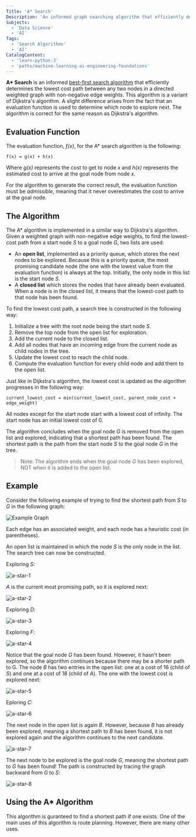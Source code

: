 ```yaml
---
Title: 'A* Search'
Description: 'An informed graph searching algorithm that efficiently determines a path between nodes based on an evaluation function.'
Subjects:
  - 'Data Science'
  - 'AI'
Tags:
  - 'Search Algorithms'
  - 'AI'
CatalogContent:
  - 'learn-python-3'
  - 'paths/machine-learning-ai-engineering-foundations'
---
```


**A\* Search** is an informed [best-first search algorithm](https://www.codecademy.com/resources/docs/ai/search-algorithms/best-first-search) that efficiently determines the lowest cost path between any two nodes in a directed weighted graph with non-negative edge weights. This algorithm is a variant of Dijkstra's algorithm. A slight difference arises from the fact that an evaluation function is used to determine which node to explore next. The algorithm is correct for the same reason as Dijkstra's algorithm.

## Evaluation Function

The evaluation function, _f(x)_, for the A\* search algorithm is the following:

```pseudo
f(x) = g(x) + h(x)
```

Where _g(x)_ represents the cost to get to node _x_ and _h(x)_ represents the estimated cost to arrive at the goal node from node _x_.

For the algorithm to generate the correct result, the evaluation function must be _admissible_, meaning that it never overestimates the cost to arrive at the goal node.

## The Algorithm

The A\* algorithm is implemented in a similar way to Dijkstra's algorithm. Given a weighted graph with non-negative edge weights, to find the lowest-cost path from a start node _S_ to a goal node _G_, two lists are used:

- An **open list**, implemented as a priority queue, which stores the next nodes to be explored. Because this is a priority queue, the most promising candidate node (the one with the lowest value from the evaluation function) is always at the top. Initially, the only node in this list is the start node _S_.
- A **closed list** which stores the nodes that have already been evaluated. When a node is in the closed list, it means that the lowest-cost path to that node has been found.

To find the lowest cost path, a search tree is constructed in the following way:

1. Initialize a tree with the root node being the start node _S_.
2. Remove the top node from the open list for exploration.
3. Add the current node to the closed list.
4. Add all nodes that have an incoming edge from the current node as child nodes in the tree.
5. Update the lowest cost to reach the child node.
6. Compute the evaluation function for every child node and add them to the open list.

Just like in Dijkstra's algorithm, the lowest cost is updated as the algorithm progresses in the following way:

```pseudo
current_lowest_cost = min(current_lowest_cost, parent_node_cost + edge_weight)
```

All nodes except for the start node start with a lowest cost of infinity. The start node has an initial lowest cost of 0.

The algorithm concludes when the goal node _G_ is removed from the open list and explored, indicating that a shortest path has been found. The shortest path is the path from the start node _S_ to the goal node _G_ in the tree.

> Note: The algorithm ends when the goal node _G_ has been explored, NOT when it is added to the open list.

## Example

Consider the following example of trying to find the shortest path from _S_ to _G_ in the following graph:

![Example Graph](https://raw.githubusercontent.com/Codecademy/docs/main/media/a-star-example-graph.png)

Each edge has an associated weight, and each node has a heuristic cost (in parentheses).

An open list is maintained in which the node _S_ is the only node in the list. The search tree can now be constructed.

Exploring _S_:

![a-star-1](https://raw.githubusercontent.com/Codecademy/docs/main/media/a-star-tree-1.png)

_A_ is the current most promising path, so it is explored next:

![a-star-2](https://raw.githubusercontent.com/Codecademy/docs/main/media/a-star-tree-2.png)

Exploring _D_:

![a-star-3](https://raw.githubusercontent.com/Codecademy/docs/main/media/a-star-tree-3.png)

Exploring _F_:

![a-star-4](https://raw.githubusercontent.com/Codecademy/docs/main/media/a-star-tree-4.png)

Notice that the goal node _G_ has been found. However, it hasn't been explored, so the algorithm continues because there may be a shorter path to G. The node _B_ has two entries in the open list: one at a cost of 16 (child of _S_) and one at a cost of 18 (child of _A_). The one with the lowest cost is explored next:

![a-star-5](https://raw.githubusercontent.com/Codecademy/docs/main/media/a-star-tree-5.png)

Eploring _C_:

![a-star-6](https://raw.githubusercontent.com/Codecademy/docs/main/media/a-star-tree-6.png)

The next node in the open list is again _B_. However, because _B_ has already been explored, meaning a shortest path to _B_ has been found, it is not explored again and the algorithm continues to the next candidate.

![a-star-7](https://raw.githubusercontent.com/Codecademy/docs/main/media/a-star-tree-7.png)

The next node to be explored is the goal node _G_, meaning the shortest path to _G_ has been found! The path is constructed by tracing the graph backward from _G_ to _S_:

![a-star-8](https://raw.githubusercontent.com/Codecademy/docs/main/media/a-star-tree-8.png)

## Using the A\* Algorithm

This algorithm is guranteed to find a shortest path if one exists. One of the main uses of this algorithm is route planning. However, there are many other uses.
